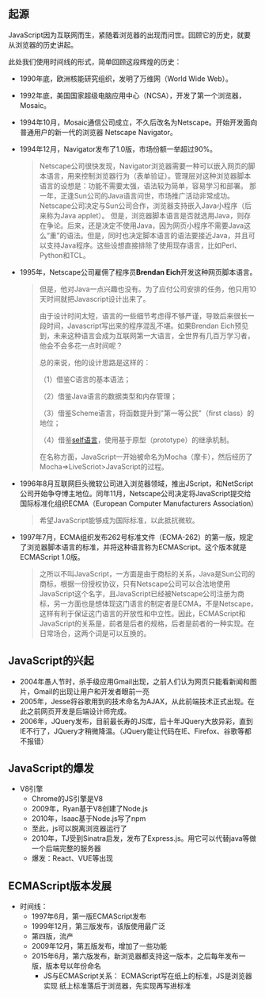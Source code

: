 ## 起源

JavaScript因为互联网而生，紧随着浏览器的出现而问世。回顾它的历史，就要从浏览器的历史讲起。

此处我们使用时间线的形式，简单回顾这段辉煌的历史：

* 1990年底，欧洲核能研究组织，发明了万维网（World Wide Web）。

* 1992年底，美国国家超级电脑应用中心（NCSA），开发了第一个浏览器，Mosaic。

* 1994年10月，Mosaic通信公司成立，不久后改名为Netscape。开始开发面向普通用户的新一代的浏览器 Netscape Navigator。

* 1994年12月，Navigator发布了1.0版，市场份额一举超过90%。

  > Netscape公司很快发现，Navigator浏览器需要一种可以嵌入网页的脚本语言，用来控制浏览器行为（表单验证）。管理层对这种浏览器脚本语言的设想是：功能不需要太强，语法较为简单，容易学习和部署。
  >  那一年，正逢Sun公司的Java语言问世，市场推广活动非常成功。Netscape公司决定与Sun公司合作，浏览器支持嵌入Java小程序（后来称为Java applet）。
  >  但是，浏览器脚本语言是否就选用Java，则存在争论。后来，还是决定不使用Java，因为网页小程序不需要Java这么“重”的语法。但是，同时也决定脚本语言的语法要接近Java，并且可以支持Java程序。这些设想直接排除了使用现存语言，比如Perl、Python和TCL。

* 1995年，Netscape公司雇佣了程序员**Brendan Eich**开发这种网页脚本语言。

  > 但是，他对Java一点兴趣也没有。为了应付公司安排的任务，他只用10天时间就把Javascript设计出来了。
  >
  > 
  >
  > 由于设计时间太短，语言的一些细节考虑得不够严谨，导致后来很长一段时间，Javascript写出来的程序混乱不堪。如果Brendan Eich预见到，未来这种语言会成为互联网第一大语言，全世界有几百万学习者，他会不会多花一点时间呢？
  >
  > 总的来说，他的设计思路是这样的：
  >
  > （1）借鉴C语言的基本语法；
  >
  > （2）借鉴Java语言的数据类型和内存管理；
  >
  > （3）借鉴Scheme语言，将函数提升到"第一等公民"（first class）的地位；
  >
  > （4）借鉴[self语言](https://en.wikipedia.org/wiki/Self_(programming_language))，使用基于原型（prototype）的继承机制。
  >
  > 在名称方面，JavaScript一开始被命名为Mocha（摩卡），然后经历了Mocha=>LiveScriot>JavaScript的过程。

* 1996年8月互联网巨头微软公司进入浏览器领域，推出JScript，和NetScript公司开始争夺博主地位。同年11月，Netscape公司决定将JavaScript提交给国际标准化组织ECMA（European Computer Manufacturers Association）

  > 希望JavaScript能够成为国际标准，以此抵抗微软。

* 1997年7月，ECMA组织发布262号标准文件（ECMA-262）的第一版，规定了浏览器脚本语言的标准，并将这种语言称为ECMAScript。这个版本就是ECMAScript 1.0版。

  > 之所以不叫JavaScript，一方面是由于商标的关系，Java是Sun公司的商标，根据一份授权协议，只有Netscape公司可以合法地使用JavaScript这个名字，且JavaScript已经被Netscape公司注册为商标，另一方面也是想体现这门语言的制定者是ECMA，不是Netscape，这样有利于保证这门语言的开放性和中立性。因此，ECMAScript和JavaScript的关系是，前者是后者的规格，后者是前者的一种实现。在日常场合，这两个词是可以互换的。

## JavaScript的兴起

* 2004年愚人节时，杀手级应用Gmail出现，之前人们认为网页只能看新闻和图片，Gmail的出现让用户和开发者眼前一亮
* 2005年，Jesse将谷歌用到的技术命名为AJAX，从此前端技术正式出现。在此之前网页开发是后端设计师完成。
* 2006年，JQuery发布，目前最长寿的JS库，后十年JQuery大放异彩，直到IE不行了，JQuery才稍微降温。（JQuery能让代码在IE、Firefox、谷歌等都不报错）

##  JavaScript的爆发

* V8引擎
  * Chrome的JS引擎是V8
  * 2009年，Ryan基于V8创建了Node.js
  * 2010年，Isaac基于Node.js写了npm
  * 至此，js可以脱离浏览器运行了
  * 2010年，TJ受到Sinatra启发，发布了Express.js。用它可以代替java等做一个后端完整的服务器
  * 爆发：React、VUE等出现

## ECMAScript版本发展

* 时间线：
  * 1997年6月，第一版ECMAScript发布
  * 1999年12月，第三版发布，该版使用最广泛
  * 第四版，流产
  * 2009年12月，第五版发布，增加了一些功能
  * 2015年6月，第六版发布，新浏览器都支持这一版本，之后每年发布一版，版本号以年份命名
    * JS与ECMAScript关系：
      ECMAScript写在纸上的标准，JS是浏览器实现
      纸上标准落后于浏览器，先实现再写进标准
